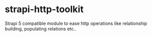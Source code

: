 # strapi-http-toolkit
Strapi 5 compatible module to ease http operations like relationship building, populating relations etc..
